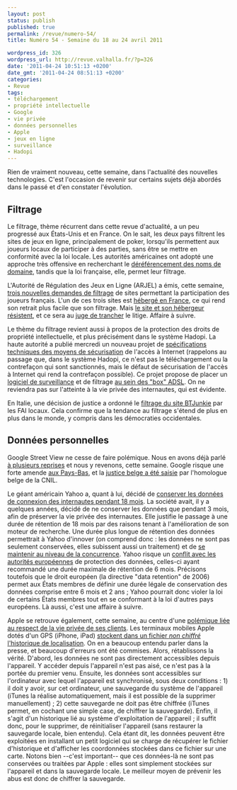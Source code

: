 ```yaml
---
layout: post
status: publish
published: true
permalink: /revue/numero-54/
title: Numéro 54 - Semaine du 18 au 24 avril 2011

wordpress_id: 326
wordpress_url: http://revue.valhalla.fr/?p=326
date: '2011-04-24 10:51:13 +0200'
date_gmt: '2011-04-24 08:51:13 +0200'
categories:
- Revue
tags:
- téléchargement
- propriété intellectuelle
- Google
- vie privée
- données personnelles
- Apple
- jeux en ligne
- surveillance
- Hadopi
---
```

<p>Rien de vraiment nouveau, cette semaine, dans l'actualité des nouvelles technologies. C'est l'occasion de revenir sur certains sujets déjà abordés dans le passé et d'en constater l'évolution.</p>
<h2>Filtrage</h2>
<p>Le filtrage, thème récurrent dans cette revue d'actualité, a un peu progressé aux États-Unis et en France. On le sait, les deux pays filtrent les sites de jeux en ligne, principalement de poker, lorsqu'ils permettent aux joueurs locaux de participer à des parties, sans être se mettre en conformité avec la loi locale. Les autorités américaines ont adopté une approche très offensive en recherchant le <a href="http://www.pcinpact.com/actu/news/63134-blocage-nom-domaine-poker-doj.htm">déréférencement des noms de domaine</a>, tandis que la loi française, elle, permet leur filtrage.</p>
<p>L'Autorité de Régulation des Jeux en Ligne (ARJEL) a émis, cette semaine, <a href="http://www.pcinpact.com/actu/news/63157-arjel-blocage-sites-jeux-fai.htm">trois nouvelles demandes de filtrage</a> de sites permettant la participation des joueurs français. L'un de ces trois sites est <a href="http://www.zdnet.fr/actualites/l-arjel-demande-le-filtrage-de-trois-nouveaux-sites-de-jeux-d-argent-39760113.htm">hébergé en France</a>, ce qui rend son retrait plus facile que son filtrage. Mais <a href="http://www.pcinpact.com/actu/news/63181-arjel-jeux-argent-blocage-filtrage.htm">le site et son hébergeur résistent</a>, et ce sera au <a href="http://www.numerama.com/magazine/18608-l-arjel-exige-le-blocage-de-trois-sites-web-dont-un-francais.html">juge de trancher</a> le litige. Affaire à suivre.</p>
<p>Le thème du filtrage revient aussi à propos de la protection des droits de propriété intellectuelle, et plus précisément dans le système Hadopi. La haute autorité a publié mercredi un nouveau projet de <a href="http://www.numerama.com/magazine/18604-hadopi-un-nouveau-cahier-des-charges-pour-les-logiciels-de-filtrage.html">spécifications techniques des moyens de sécurisation</a> de l'accès à Internet (rappelons au passage que, dans le système Hadopi, ce n'est pas le téléchargement ou la contrefaçon qui sont sanctionnés, mais le défaut de sécurisation de l'accès à Internet qui rend la contrefaçon possible). Ce projet propose de placer un <a href="http://www.pcinpact.com/actu/news/63198-filtrage-box-adsl-vivendi-sfr-hadopi.htm">logiciel de surveillance</a> et de filtrage <a href="http://www.numerama.com/magazine/18609-filtrage-dans-les-box-adsl-et-atteinte-a-la-vie-privee-au-programme-de-l-hadopi.html">au sein des "box" ADSL</a>. On ne reviendra pas sur l'atteinte à la vie privée des internautes, qui est évidente.</p>
<p>En Italie, une décision de justice a ordonné le <a href="http://www.numerama.com/magazine/18619-la-justice-italienne-ordonne-le-blocage-de-btjunkie.html">filtrage du site BTJunkie</a> par les FAI locaux. Cela confirme que la tendance au filtrage s'étend de plus en plus dans le monde, y compris dans les démocraties occidentales.</p>
<h2>Données personnelles</h2>
<p>Google Street View ne cesse de faire polémique. Nous en avons déjà parlé <a href="http://www.google.com/cse?cx=007528237610497066360%3Atooxybveeoo&ie=UTF-8&q=street+view">à plusieurs reprises</a> et nous y revenons, cette semaine. Google risque une forte amende <a href="http://www.google.com/cse?cx=007528237610497066360%3Atooxybveeoo&ie=UTF-8&q=street+view">aux Pays-Bas</a>, et la <a href="http://www.numerama.com/magazine/18626-la-justice-belge-se-penche-sur-google-street-view.html">justice belge a été saisie</a> par l'homologue belge de la CNIL.</p>
<p>Le géant américain Yahoo a, quant à lui, décidé de <a href="http://www.zdnet.fr/actualites/donnees-privees-revirement-yahoo-revient-a-18-mois-de-conservation-des-logs-39760081.htm">conserver les données de connexion des internautes pendant 18 mois</a>. La société avait, il y a quelques années, décidé de ne conserver les données que pendant 3 mois, afin de préserver la vie privée des internautes. Elle justifie le passage à une durée de rétention de 18 mois par des raisons tenant à l'amélioration de son moteur de recherche. Une durée plus longue de rétention des données permettrait à Yahoo d'innover (on comprend donc : les données ne sont pas seulement conservées, elles subissent aussi un traitement) et de <a href="http://www.pcinpact.com/actu/news/63185-retention-logs-donnees-connexion-yahoo.htm">se maintenir au niveau de la concurrence</a>. Yahoo risque un <a href="http://www.numerama.com/magazine/18597-donnees-personnelles-yahoo-risque-le-bras-de-fer-avec-l-europe.html">conflit avec les autorités européennes</a> de protection des données, celles-ci ayant recommandé une durée maximale de rétention de 6 mois. Précisons toutefois que le droit européen (la directive "data retention" de 2006) permet aux États membres de définir une durée légale de conservation des données comprise entre 6 mois et 2 ans ; Yahoo pourrait donc violer la loi de certains États membres tout en se conformant à la loi d'autres pays européens. Là aussi, c'est une affaire à suivre.</p>
<p>Apple se retrouve également, cette semaine, au centre d'une <a href="http://www.numerama.com/magazine/18611-apple-et-le-fichier-qui-trace-les-deplacements-d-un-iphone.html">polémique liée au respect de la vie privée de ses clients</a>. Les terminaux mobiles Apple dotés d'un GPS (iPhone, iPad) <a href="http://www.macgeneration.com/unes/voir/129452/consolidated.db-la-polemique-et-les-faits">stockent dans un fichier <i>non chiffré</i> l'historique de localisation</a>. On en a beaucoup entendu parler dans la presse, et beaucoup d'erreurs ont été commises. Alors, rétablissons la vérité. D'abord, les données ne sont pas directement accessibles depuis l'appareil. Y accéder depuis l'appareil n'est pas aisé, ce n'est pas à la portée du premier venu. Ensuite, les données sont accessibles sur l'ordinateur avec lequel l'appareil est synchronisé, sous deux conditions : 1) il doit y avoir, sur cet ordinateur, une sauvegarde du système de l'appareil (iTunes la réalise automatiquement, mais il est possible de la supprimer manuellement) ; 2) cette sauvegarde ne doit pas être chiffrée (iTunes permet, en cochant une simple case, de chiffrer la sauvegarde). Enfin, il s'agit d'un historique lié au système d'exploitation de l'appareil ; il suffit donc, pour le supprimer, de réinitialiser l'appareil (sans restaurer la sauvegarde locale, bien entendu). Cela étant dit, les données peuvent être exploitées en installant un petit logiciel qui se charge de récupérer le fichier d'historique et d'afficher les coordonnées stockées dans ce fichier sur une carte. Notons bien --c'est important-- que ces données-là ne sont pas conservées ou traitées par Apple : elles sont simplement stockées sur l'appareil et dans la sauvegarde locale. Le meilleur moyen de prévenir les abus est donc de chiffrer la sauvegarde.</p>
